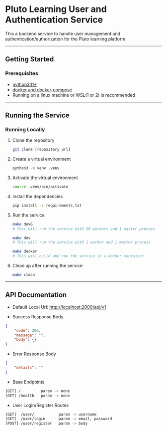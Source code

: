 # Pluto Learning User and Authentication Service

This a backend service to handle user management and authentication/authorization for the Pluto learning platform.

---

## Getting Started

### Prerequisites

- [python3.11+](https://www.python.org/downloads/)
- [docker and docker-compose](https://docs.docker.com/get-docker/)
- Running on a linux machine or WSL(1 or 2) is recommended

---

## Running the Service

### Running Locally

1. Clone the repository

    ```bash
    git clone [repository url]
    ```

2. Create a virtual environment

    ```bash
    python3 -m venv .venv
    ```

3. Activate the virtual environment

    ```bash
    source .venv/bin/activate
    ```

4. Install the dependencies

    ```bash
    pip install -r requirements.txt
    ```

5. Run the service

    ```bash
    make devG 
    # This will run the service with 20 workers and 1 master process

    make dev 
    # This will run the service with 1 worker and 1 master process

    make docker
    # This will build and run the service in a docker container
    ```

6. Clean up after running the service

    ```bash
    make clean
    ```

---

## API Documentation

- Default Local Url: <http://localhost:2000/api/v1>

- Success Response Body

```json
{
    "code": 200,
    "message": "",
    "body": {}
}
```

- Error Response Body

```json
{
    "details": ""
}
```

- Base Endpoints

```bash
[GET] /         param -> none
[GET] /health   param -> none
```

- User Login/Register Routes

```bash
[GET]  /user/           param -> username
[GET]  /user/login      param -> email, password
[POST] /user/register   param -> body
```
